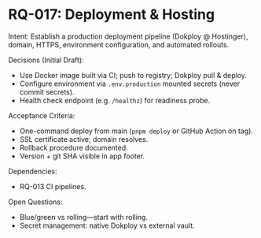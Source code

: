# RQ-017: Deployment & Hosting

Intent:
Establish a production deployment pipeline (Dokploy @ Hostinger), domain, HTTPS, environment configuration, and automated rollouts.

Decisions (Initial Draft):
- Use Docker image built via CI; push to registry; Dokploy pull & deploy.
- Configure environment via `.env.production` mounted secrets (never commit secrets).
- Health check endpoint (e.g. `/healthz`) for readiness probe.

Acceptance Criteria:
- One-command deploy from main (`pnpm deploy` or GitHub Action on tag).
- SSL certificate active; domain resolves.
- Rollback procedure documented.
- Version + git SHA visible in app footer.

Dependencies:
- RQ-013 CI pipelines.

Open Questions:
- Blue/green vs rolling—start with rolling.
- Secret management: native Dokploy vs external vault.
